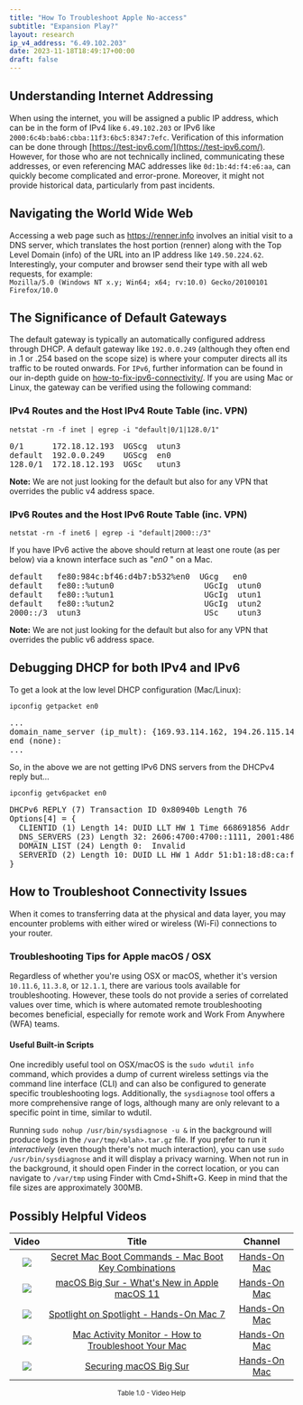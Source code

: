 ```yaml
---
title: "How To Troubleshoot Apple No-access"
subtitle: "Expansion Play?"
layout: research
ip_v4_address: "6.49.102.203"
date: 2023-11-18T18:49:17+00:00
draft: false
---
```


## Understanding Internet Addressing

When using the internet, you will be assigned a public IP address, which can be in the form of IPv4 like ```6.49.102.203``` or IPv6 like ```2000:6c4b:bab6:cbba:11f3:6bc5:8347:7efc```. Verification of this information can be done through [https://test-ipv6.com/](https://test-ipv6.com/). However, for those who are not technically inclined, communicating these addresses, or even referencing MAC addresses like ```0d:1b:4d:f4:e6:aa```, can quickly become complicated and error-prone. Moreover, it might not provide historical data, particularly from past incidents.
## Navigating the World Wide Web
Accessing a web page such as https://renner.info involves an initial visit to a DNS server, which translates the host portion (renner) along with the Top Level Domain (info) of the URL into an IP address like ```149.50.224.62```. Interestingly, your computer and browser send their type with all web requests, for example: <br>```Mozilla/5.0 (Windows NT x.y; Win64; x64; rv:10.0) Gecko/20100101 Firefox/10.0```
## The Significance of Default Gateways
The default gateway is typically an automatically configured address through DHCP. A default gateway like ```192.0.0.249``` (although they often end in .1 or .254 based on the scope size) is where your computer directs all its traffic to be routed onwards. For ```IPv6```, further information can be found in our in-depth guide on [how-to-fix-ipv6-connectivity/](/blog/how-to-fix-ipv6-connectivity/). If you are using Mac or Linux, the gateway can be verified using the following command:
<br>
### IPv4 Routes and the Host IPv4 Route Table (inc. VPN)
```netstat -rn -f inet | egrep -i "default|0/1|128.0/1"```

<pre>
0/1      172.18.12.193  UGScg  utun3
default  192.0.0.249    UGScg  en0
128.0/1  172.18.12.193  UGSc   utun3</pre>

**Note:** We are not just looking for the default but also for any VPN that overrides the public v4 address space.

### IPv6 Routes and the Host IPv6 Route Table (inc. VPN)
```netstat -rn -f inet6 | egrep -i "default|2000::/3"```

If you have IPv6 active the above should return at least one route (as per below) via a known interface such as "_en0_ " on a Mac. 

<pre>
default   fe80:984c:bf46:d4b7:b532%en0  UGcg   en0
default   fe80::%utun0                   UGcIg  utun0
default   fe80::%utun1                   UGcIg  utun1
default   fe80::%utun2                   UGcIg  utun2
2000::/3  utun3                          USc    utun3</pre>

**Note:** We are not just looking for the default but also for any VPN that overrides the public v6 address space.
<br>

## Debugging DHCP for both IPv4 and IPv6

To get a look at the low level DHCP configuration (Mac/Linux): 

```ipconfig getpacket en0```

<pre>
...
domain_name_server (ip_mult): {169.93.114.162, 194.26.115.143}
end (none):
...</pre>

So, in the above we are not getting IPv6 DNS servers from the DHCPv4 reply but...

```ipconfig getv6packet en0```

<pre>
DHCPv6 REPLY (7) Transaction ID 0x80940b Length 76
Options[4] = {
  CLIENTID (1) Length 14: DUID LLT HW 1 Time 668691856 Addr 0d:1b:4d:f4:e6:aa
  DNS_SERVERS (23) Length 32: 2606:4700:4700::1111, 2001:4860:4860::8844
  DOMAIN_LIST (24) Length 0:  Invalid
  SERVERID (2) Length 10: DUID LL HW 1 Addr 51:b1:18:d8:ca:f9
}</pre>




## How to Troubleshoot Connectivity Issues
When it comes to transferring data at the physical and data layer, you may encounter problems with either wired or wireless (Wi-Fi) connections to your router.
### Troubleshooting Tips for Apple macOS / OSX
Regardless of whether you're using OSX or macOS, whether it's version ```10.11.6```, ```11.3.8```, or ```12.1.1```, there are various tools available for troubleshooting. However, these tools do not provide a series of correlated values over time, which is where automated remote troubleshooting becomes beneficial, especially for remote work and Work From Anywhere (WFA) teams.
#### Useful Built-in Scripts
One incredibly useful tool on OSX/macOS is the ```sudo wdutil info``` command, which provides a dump of current wireless settings via the command line interface (CLI) and can also be configured to generate specific troubleshooting logs. Additionally, the ```sysdiagnose``` tool offers a more comprehensive range of logs, although many are only relevant to a specific point in time, similar to wdutil.

Running ```sudo nohup /usr/bin/sysdiagnose -u &``` in the background will produce logs in the ```/var/tmp/<blah>.tar.gz``` file. If you prefer to run it *interactively* (even though there's not much interaction), you can use ```sudo /usr/bin/sysdiagnose``` and it will display a privacy warning. When not run in the background, it should open Finder in the correct location, or you can navigate to ```/var/tmp``` using Finder with Cmd+Shift+G. Keep in mind that the file sizes are approximately 300MB.
## Possibly Helpful Videos

<link href="/plugins/lity/css/lity.min.css" rel="stylesheet">
<script src="/plugins/lity/js/lity.min.js"></script>
<div class="table1-start"></div>

|Video | Title | Channel |
| :---: | :---: | :---: |
|<a href="https://www.youtube.com/watch?v=VwNYWAxHCgM" data-lity><img src="https://i.ytimg.com/vi/VwNYWAxHCgM/default.jpg" class="img-fluid"></a>|<a href="https://www.youtube.com/watch?v=VwNYWAxHCgM" data-lity>Secret Mac Boot Commands - Mac Boot Key Combinations</a>|<a target="_blank" href="https://www.youtube.com/channel/UCg43DP8MdHVcl4rFK_delBg" >Hands-On Mac</a>|
|<a href="https://www.youtube.com/watch?v=JMKi6o9kaZI" data-lity><img src="https://i.ytimg.com/vi/JMKi6o9kaZI/default.jpg" class="img-fluid"></a>|<a href="https://www.youtube.com/watch?v=JMKi6o9kaZI" data-lity>macOS Big Sur - What&#39;s New in Apple macOS 11</a>|<a target="_blank" href="https://www.youtube.com/channel/UCg43DP8MdHVcl4rFK_delBg" >Hands-On Mac</a>|
|<a href="https://www.youtube.com/watch?v=RslZ4W1EPqk" data-lity><img src="https://i.ytimg.com/vi/RslZ4W1EPqk/default.jpg" class="img-fluid"></a>|<a href="https://www.youtube.com/watch?v=RslZ4W1EPqk" data-lity>Spotlight on Spotlight - Hands-On Mac 7</a>|<a target="_blank" href="https://www.youtube.com/channel/UCg43DP8MdHVcl4rFK_delBg" >Hands-On Mac</a>|
|<a href="https://www.youtube.com/watch?v=TWzWd_DiaJ0" data-lity><img src="https://i.ytimg.com/vi/TWzWd_DiaJ0/default.jpg" class="img-fluid"></a>|<a href="https://www.youtube.com/watch?v=TWzWd_DiaJ0" data-lity>Mac Activity Monitor - How to Troubleshoot Your Mac</a>|<a target="_blank" href="https://www.youtube.com/channel/UCg43DP8MdHVcl4rFK_delBg" >Hands-On Mac</a>|
|<a href="https://www.youtube.com/watch?v=7KdhJimuhNw" data-lity><img src="https://i.ytimg.com/vi/7KdhJimuhNw/default.jpg" class="img-fluid"></a>|<a href="https://www.youtube.com/watch?v=7KdhJimuhNw" data-lity>Securing macOS Big Sur</a>|<a target="_blank" href="https://www.youtube.com/channel/UCg43DP8MdHVcl4rFK_delBg" >Hands-On Mac</a>|

<center><small>Table 1.0 - Video Help</small></center>
 <br>
<div class="table1-end"></div>
<script type="text/javascript">
(function() {
    $('div.table1-start').nextUntil('div.table1-end', 'table').addClass('table thead-dark table-striped table-responsive rounded').attr('id', 't1');
    $('#t1').find('thead').addClass('thead-dark');
})();
</script>
